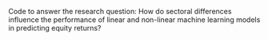 Code to answer the research question: How do sectoral differences influence the performance of linear and non-linear machine learning models in predicting equity returns?
